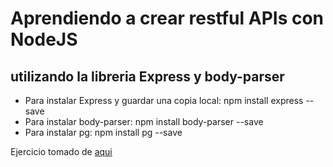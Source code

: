 # Aprendiendo a crear restful APIs con **NodeJS**
## utilizando la libreria **Express** y **body-parser**

- Para instalar Express y guardar una copia local: npm install express --save
- Para instalar body-parser: npm install body-parser --save
- Para instalar pg: npm install pg --save

Ejercicio tomado de [aqui](https://medium.com/@asfo/desarrollando-una-sencilla-api-rest-con-nodejs-y-express-cab0813f7e4b)